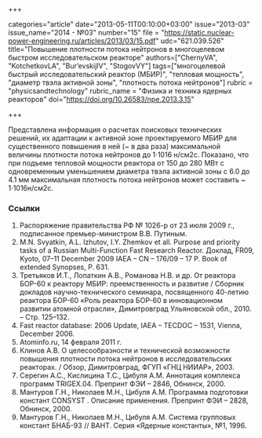 +++

categories="article"
date="2013-05-11T00:10:00+03:00"
issue="2013-03"
issue_name="2014 - №03"
number="15"
file = "https://static.nuclear-power-engineering.ru/articles/2013/03/15.pdf"
udc="621.039.526"
title="Повышение плотности потока нейтронов в многоцелевом быстром исследовательском реакторе"
authors=["ChernyVA", "KotchetkovLA", "Bur’evskijIV", "StogovVY"]
tags=["многоцелевой быстрый исследовательский реактор (МБИР)", "тепловая мощность", "диаметр твэла активной зоны", "плотность потока нейтронов"]
rubric = "physicsandtechnology"
rubric_name = "Физика и техника ядерных реакторов"
doi="https://doi.org/10.26583/npe.2013.3.15"

+++

Представлена информация о расчетах поисковых технических решений, их адаптации к активной зоне проектируемого МБИР для существенного повышения в ней (~ в два раза) максимальной величины плотности потока нейтронов до 1⋅1016 н/см2с. Показано, что при подъеме тепловой мощности реактора от 150 до 280 МВт с одновременным уменьшением диаметра твэла активной зоны с 6.0 до 4.1 мм максимальная плотность потока нейтронов может составить ~ 1⋅1016н/см2с.

### Ссылки

1. Распоряжение правительства РФ № 1026-р от 23 июля 2009 г., подписанное премьер-министром В.В. Путиным.
2. M.N. Svyatkin, A.L. Izhutov, I.Y. Zhemkov et all. Purpose and priority tasks of a Russian Multi-Function Fast Research Reactor. Доклад, FR09, Kyoto, 07–11 December 2009 IAEA – CN – 176/09 – 17 P. Book of extended Synopses, P. 631.
3. Третьяков И.Т., Лопаткин А.В., Романова Н.В. и др. От реактора БОР-60 к реактору МБИР: преемственность и развитие / Сборник докладов научно-технического семинара, посвященного 40-летию реактора БОР-60 «Роль реактора БОР-60 в инновационном развитии атомной отрасли», Димитровград Ульяновской обл., 2010. – Стр. 125–132.
4. Fast reactor database: 2006 Update, IAEA – TECDOC – 1531, Vienna, December 2006.
5. Atominfo.ru, 14 февраля 2011 г.
6. Клинов А.В. О целесообразности и технической возможности повышения плотности потока нейтронов в исследовательских реакторах. / Обзор, Димитровград, ФГУП «ГНЦ НИИАР», 2003.
7. Серегин А.С., Кислицина Т.С., Цибуля А.М. Аннотация комплекса программ TRIGEX.04. Препринт ФЭИ – 2846, Обнинск, 2000.
8. Мантуров Г.Н., Николаев М.Н., Цибуля А.М. Программа подготовки констант CONSYST . Описание применения. Препринт ФЭИ – 2828, Обнинск, 2000.
9. Мантуров Г.Н., Николаев М.Н., Цибуля А.М. Система групповых констант БНАБ-93 // ВАНТ. Серия «Ядерные константы», №1, 1996.